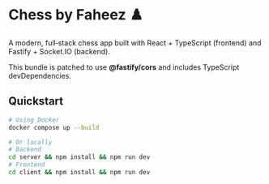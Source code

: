 # Chess by Faheez ♟️ 

A modern, full‑stack chess app built with React + TypeScript (frontend) and Fastify + Socket.IO (backend).

This bundle is patched to use **@fastify/cors** and includes TypeScript devDependencies.

## Quickstart

```bash
# Using Docker
docker compose up --build

# Or locally
# Backend
cd server && npm install && npm run dev
# Frontend
cd client && npm install && npm run dev
```
